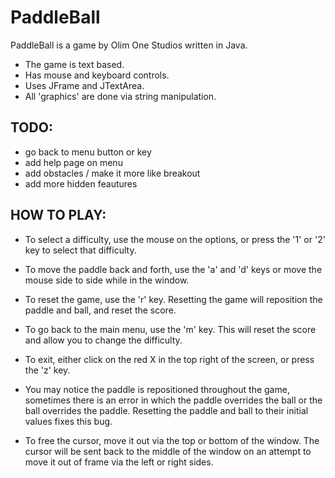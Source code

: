 # PaddleBall
PaddleBall is a game by Olim One Studios written in Java.
* The game is text based.
* Has mouse and keyboard controls.
* Uses JFrame and JTextArea.
* All 'graphics' are done via string manipulation.

## TODO:
* go back to menu button or key
* add help page on menu
* add obstacles / make it more like breakout
* add more hidden feautures

## HOW TO PLAY:
* To select a difficulty, use the mouse on the options,
or press the '1' or '2' key to select that difficulty.

* To move the paddle back and forth, use the 'a' and 'd' keys or
move the mouse side to side while in the window.

* To reset the game, use the 'r' key. Resetting the game will reposition
the paddle and ball, and reset the score.

* To go back to the main menu, use the 'm' key. This will reset the score
and allow you to change the difficulty.

* To exit, either click on the red X in the top right of the screen,
or press the 'z' key.

* You may notice the paddle is repositioned throughout the game, sometimes
there is an error in which the paddle overrides the ball or the ball
overrides the paddle. Resetting the paddle and ball to their initial values
fixes this bug.

* To free the cursor, move it out via the top or bottom of the window. The cursor will be sent back to the middle of the window on
an attempt to move it out of frame via the left or right sides.
